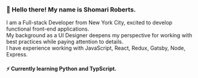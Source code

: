 ### :wave: Hello there! My name is Shomari Roberts.
I am a Full-stack Developer from New York City, excited to develop functional front-end applications.  
My background as a UI Designer deepens my perspective for working with best practices while paying attention to details.  
I have experience working with JavaScript, React,  Redux, Gatsby, Node, Express.

#### ⚡ Currently learning Python and TypScript.

<!--
**slroberts/slroberts** is a ✨ _special_ ✨ repository because its `README.md` (this file) appears on your GitHub profile.

Here are some ideas to get you started:

- 🔭 I’m currently working on ...
- 🌱 I’m currently learning ...
- 👯 I’m looking to collaborate on ...
- 🤔 I’m looking for help with ...
- 💬 Ask me about ...
- 📫 How to reach me: ...
- 😄 Pronouns: ...
- ⚡ Fun fact: ...
-->
